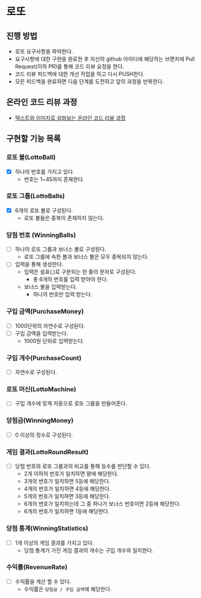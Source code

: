 # 로또
## 진행 방법
* 로또 요구사항을 파악한다.
* 요구사항에 대한 구현을 완료한 후 자신의 github 아이디에 해당하는 브랜치에 Pull Request(이하 PR)를 통해 코드 리뷰 요청을 한다.
* 코드 리뷰 피드백에 대한 개선 작업을 하고 다시 PUSH한다.
* 모든 피드백을 완료하면 다음 단계를 도전하고 앞의 과정을 반복한다.

## 온라인 코드 리뷰 과정
* [텍스트와 이미지로 살펴보는 온라인 코드 리뷰 과정](https://github.com/next-step/nextstep-docs/tree/master/codereview)

## 구현할 기능 목록

### 로또 볼(LottoBall)
- [x] 하나의 번호를 가지고 있다.
  - 번호는 1~45까지 존재한다.

### 로또 그룹(LottoBalls)
- [x] 6개의 로또 볼로 구성된다.
  - 로또 볼들은 중복이 존재하지 않는다.

### 당첨 번호 (WinningBalls)
- [ ] 하나의 로또 그룹과 보너스 볼로 구성된다.
  - 로또 그룹에 속한 볼과 보너스 볼은 모두 중복되지 않는다.
- [ ] 입력을 통해 생성한다.
    - 입력은 쉼표(,)로 구분되는 한 줄의 문자로 구성된다.
      - 총 6개의 번호를 입력 받아야 한다.
    - 보너스 볼을 입력받는다.
      - 하나의 번호만 입력 받는다.

### 구입 금액(PurchaseMoney)
- [ ] 1000단위의 자연수로 구성된다.
- [ ] 구입 금액을 입력받는다.
  - 1000원 단위로 입력받는다.

### 구입 개수(PurchaseCount)
- [ ] 자연수로 구성된다.

### 로또 머신(LottoMachine)
- [ ] 구입 개수에 맞게 자동으로 로또 그룹을 만들어준다.

### 당첨금(WinningMoney)
- [ ] 0 이상의 정수로 구성된다.

### 게임 결과(LottoRoundResult) 
- [ ] 당첨 번호와 로또 그룹과의 비교를 통해 등수를 판단할 수 있다.
    - 2개 이하의 번호가 일치하면 꽝에 해당한다.
    - 3개의 번호가 일치하면 5등에 해당한다.
    - 4개의 번호가 일치하면 4등에 해당한다.
    - 5개의 번호가 일치하면 3등에 해당한다.
    - 6개의 번호가 일치하는데 그 중 하나가 보너스 번호이면 2등에 해당한다.
    - 6개의 번호가 일치하면 1등에 해당한다.

### 당첨 통계(WinningStatistics)
- [ ] 1개 이상의 게임 결과를 가지고 있다. 
    - 당첨 통계가 가진 게임 결과의 개수는 구입 개수와 일치한다.

### 수익률(RevenueRate)
- [ ] 수익률을 계산 할 수 있다.
    - 수익률은 `당첨금 / 구입 금액`에 해당한다.
